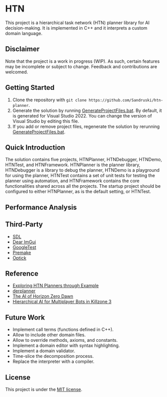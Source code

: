 # HTN
This project is a hierarchical task network (HTN) planner library for AI decision-making. It is implemented in C++ and it interprets a custom domain language.

## Disclaimer
Note that the project is a work in progress (WIP). As such, certain features may be incomplete or subject to change. Feedback and contributions are welcomed.

## Getting Started
1. Clone the repository with `git clone https://github.com/Sandruski/htn-planner`.
2. Generate the solution by running [GenerateProjectFiles.bat](https://github.com/Sandruski/htn-planner/blob/main/GenerateProjectFiles.bat). By default, it is generated for Visual Studio 2022. You can change the version of Visual Studio by editing this file.
3. If you add or remove project files, regenerate the solution by rerunning [GenerateProjectFiles.bat](https://github.com/Sandruski/htn-planner/blob/main/GenerateProjectFiles.bat).

## Quick Introduction
The solution contains five projects, HTNPlanner, HTNDebugger, HTNDemo, HTNTest, and HTNFramework. HTNPlanner is the planner library, HTNDebugger is a library to debug the planner, HTNDemo is a playground for using the planner, HTNTest contains a set of unit tests for testing the planner using automation, and HTNFramework contains the core functionalities shared across all the projects. The startup project should be configured to either HTNPlanner, as is the default setting, or HTNTest.

## Performance Analysis

## Third-Party
- [SDL](https://www.libsdl.org/)
- [Dear ImGui](https://github.com/ocornut/imgui)
- [GoogleTest](https://google.github.io/googletest/)
- [Premake](https://premake.github.io/)
- [Optick](https://github.com/bombomby/optick)

## Reference
- [Exploring HTN Planners
through Example](https://www.gameaipro.com/GameAIPro/GameAIPro_Chapter12_Exploring_HTN_Planners_through_Example.pdf)
- [derplanner](https://github.com/alexshafranov/derplanner)
- [The AI of Horizon Zero Dawn](https://www.guerrilla-games.com/read/the-ai-of-horizon-zero-dawn)
- [Hierarchical AI for Multiplayer
Bots in Killzone 3](https://www.gameaipro.com/GameAIPro/GameAIPro_Chapter29_Hierarchical_AI_for_Multiplayer_Bots_in_Killzone_3.pdf)

## Future Work
- Implement call terms (functions defined in C++).
- Allow to include other domain files.
- Allow to override methods, axioms, and constants.
- Implement a domain editor with syntax highlighting.
- Implement a domain validator.
- Time-slice the decomposition process.
- Replace the interpreter with a compiler.

## License
This project is under the [MIT license](https://github.com/Sandruski/htn-planner/blob/main/LICENSE).